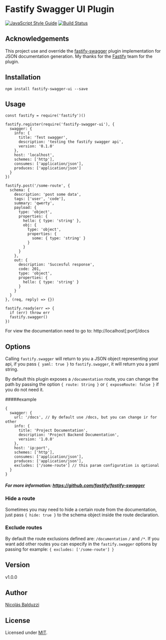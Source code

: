 # Fastify Swagger UI Plugin

[![JavaScript Style Guide](https://img.shields.io/badge/code_style-standard-brightgreen.svg)](https://standardjs.com)
[![Build Status](https://travis-ci.org/chapuletta/fastify-swagger-ui.svg?branch=master)](https://travis-ci.org/chapuletta/fastify-swagger-ui)

## Acknowledgements

This project use and override the [fastify-swagger](https://github.com/fastify/fastify-swagger) plugin implementation for JSON documentation generation. My thanks for the [Fastify](https://github.com/fastify) team for the plugin. 

## Installation

```
npm install fastify-swagger-ui --save
```

## Usage

```
const fastify = require('fastify')()

fastify.register(require('fastify-swagger-ui'), {
  swagger: {
    info: {
      title: 'Test swagger',
      description: 'testing the fastify swagger api',
      version: '0.1.0'
    },
    host: 'localhost',
    schemes: ['http'],
    consumes: ['application/json'],
    produces: ['application/json']
  }
})

fastify.post('/some-route', {
  schema: {
    description: 'post some data',
    tags: ['user', 'code'],
    summary: 'qwerty',
    payload: {
      type: 'object',
      properties: {
        hello: { type: 'string' },
        obj: {
          type: 'object',
          properties: {
            some: { type: 'string' }
          }
        }
      }
    },
    out: {
      description: 'Succesful response',
      code: 201,
      type: 'object',
      properties: {
        hello: { type: 'string' }
      }
    }
  }
}, (req, reply) => {})

fastify.ready(err => {
  if (err) throw err
  fastify.swagger()
})
```

For view the documentation need to go to: http://localhost[:port]/docs

## Options

Calling `fastify.swagger` will return to you a JSON object representing your api, if you pass `{ yaml: true }` to `fastify.swagger`, it will return you a yaml string.

By default this plugin exposes a `/documentation` route, you can change the path by passing the option `{ route: String }` or `{ exposeRoute: false }` if you do not need it.

#####example
```
{
  swagger: {
    url: '/docs', // By default use /docs, but you can change ir for other
    info: {
      title: 'Project Documentation',
      description: 'Project Backend Documentation',
      version: '1.0.0'
    },
    host: 'ip:port',
    schemes: ['http'],
    consumes: ['application/json'],
    produces: ['application/json'],
    excludes: ['/some-route'] // this param configuration is optional
  }
}
```

##### For more information: https://github.com/fastify/fastify-swagger

### Hide a route
Sometimes you may need to hide a certain route from the documentation, just pass `{ hide: true }` to the schema object inside the route declaration.

### Exclude routes
By default the route exclusions defined are: `/documentation` `/` and `/*`. If you want add other routes you can especify in the `fastify.swagger` options by passing for example: `{ excludes: ['/some-route'] }`

## Version

v1.0.0

## Author

[Nicolás Balduzzi](nico.balduzzi@gmail.com)

## License

Licensed under [MIT](./LICENSE).
